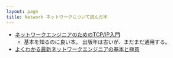```yaml
---
layout: page
title: Network ネットワークについて読んだ本
---
```


* [ネットワークエンジニアのためのTCP/IP入門](https://bookworm.improve-future.com/book/16698)
    * 基本を知るのに良い本。 出版年は古いが、まだまだ通用する。
* [よくわかる最新ネットワークエンジニアの基本と極意](図解入門よくわかる最新ネットワークエンジニアの基本と極意 (How‐nual Visual Guide Book))
